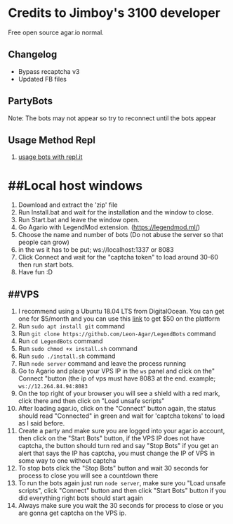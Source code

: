 # Credits to Jimboy's 3100 developer
Free open source agar.io normal.
## Changelog
* Bypass recaptcha v3
* Updated FB files

## PartyBots
Note: The bots may not appear so try to reconnect until the bots appear

## Usage Method Repl
1. [usage bots with repl.it](https://www.youtube.com/watch?v=xIupgFR7ZTY)

# ##Local host windows
1. Download and extract the 'zip' file
2. Run Install.bat and wait for the installation and the window to close.
3. Run Start.bat and leave the window open.
4. Go Agario with LegendMod extension. (https://legendmod.ml/)
5. Choose the name and number of bots (Do not abuse the server so that people can grow)
6. in the ws it has to be put; ws://localhost:1337 or 8083
7. Click Connect and wait for the "captcha token" to load around 30-60 then run start bots.
8. Have fun :D

##VPS
-------
1. I recommend using a Ubuntu 18.04 LTS from DigitalOcean. You can get one for $5/month and you can use this [link](https://m.do.co/c/fa7a805f6e60) to get $50 on the platform
2. Run `sudo apt install git` command
3. Run `git clone https://github.com/Leon-Agar/LegendBots` command
4. Run `cd LegendBots` command
5. Run `sudo chmod +x install.sh` command
6. Run `sudo ./install.sh` command
7. Run `node server` command and leave the process running
8. Go to Agario and place your VPS IP in the `ws` panel and click on the" Connect "button (the ip of vps must have 8083 at the end. example; `ws://12.264.84.94:8083`
9. On the top right of your browser you will see a shield with a red mark, click there and then click on "Load unsafe scripts"
10. After loading agar.io, click on the "Connect" button again, the status should read "Connected" in green and wait for 'captcha tokens' to load as I said before.
11. Create a party and make sure you are logged into your agar.io account, then click on the "Start Bots" button, if the VPS IP does not have captcha, the button should turn red and say "Stop Bots" if you get an alert that says the IP has captcha, you must change the IP of VPS in some way to one without captcha
12. To stop bots click the "Stop Bots" button and wait 30 seconds for process to close you will see a countdown there
13. To run the bots again just run `node server`, make sure you "Load unsafe scripts", click "Connect" button and then click "Start Bots" button if you did everything right bots should start again
14. Always make sure you wait the 30 seconds for process to close or you are gonna get captcha on the VPS ip.
